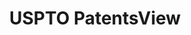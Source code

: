---
layout: default
bigquery: https://console.cloud.google.com/bigquery?p=patents-public-data&d=patentsview&page=dataset
citation: Attribution should be given to PatentsView for use, distribution, or derivative
  works.
code: https://github.com/CSSIP-AIR/PatentsView-Code-Snippets/
contributors: USPTO
cost: None
description: 'PatentsView includes US patent data including raw data (summaries, applications,
  pregrant applications), disambugations of inventors and assignees, and inventor
  gender estimates.  Also foreign priority data, # of figures and sheets, and government
  interest statements.'
documentation: https://patentsview.org/query/builder-faqs
last_edit: 04/05/2022, 08:48:09
location: https://patentsview.org/
maintained_by: USPTO
record_creation_timestamp: 12/2/2020 17:20:46
schema_fields:
- fname
- title
- num_claims
- classification_value
- name_last
- rawlocation_id
- disamb_inventor_id_20190820
- num_figures
- classification_status
- f371_date
- state_fips
- state
- subsection_id
- contract_award_number
- publication_number
- disamb_inventor_id_20191231
- disamb_inventor_id_20200929
- county
- city
- subclass
- rawinventor_id
- level_two
- section_id
- type
- disamb_inventor_id_20191008
- lname
- country
- county_fips
- latin_name
- disamb_assignee_id_20200331
- disamb_inventor_id_20181127
- sector_title
- uuid
- lawyer_id
- _371_date
- symbol_position
- ipc_version_indicator
- designation
- longitude
- patent_id
- disamb_inventor_id_20170808
- length
- term_extension
- reldocno
- num_sheets
- classification_level
- disamb_assignee_id_20200929
- action_date
- section
- disamb_assignee_id_20191231
- location_id
- disamb_inventor_id_20170307
- application_id
- classification_data_source
- doctype
- withdrawn
- disamb_assignee_id_20191008
- group
- inventor_id
- deceased
- f102_date
- rule_47
- subgroup
- field_id
- gi_statement
- abstract
- subclass_id
- group_id
- disamb_inventor_id_20171226
- rawassignee_id
- country_transformed
- relkind
- disclaimer_date
- organization
- dependent
- num
- level_three
- assignee_id
- disamb_assignee_id_20190312
- series_code
- disamb_inventor_id_20171003
- term_grant
- field_title
- doc_type
- disamb_inventor_id_20201229
- status
- category
- citation_id
- rel_id
- text
- disamb_inventor_id_20180528
- applicant_type
- main_group
- latlong
- latitude
- _102_date
- filename
- male
- level_one
- disamb_inventor_id_20190312
- name_first
- organization_id
- mainclass_id
- date
- ipc_class
- subcategory_id
- lapse_of_patent
- male_flag
- sequence
- disamb_inventor_id_20200331
- variety
- kind
- id
- exemplary
- disamb_assignee_id_20200630
- role
- attribution_status
- disamb_assignee_id_20190820
- subgroup_id
- name
- disamb_inventor_id_20200630
- term_disclaimer
- disamb_assignee_id_20181127
- category_id
- number
shortname: patentsview
tags:
- disambiguation
- United States
- gender
terms_of_use: Creative Commons Attribution 4.0 International License.
timeframe: 1963-1999
title: USPTO PatentsView
uuid: cf1780b1-e265-4e49-8d1d-83b9cfe0fd9a
---